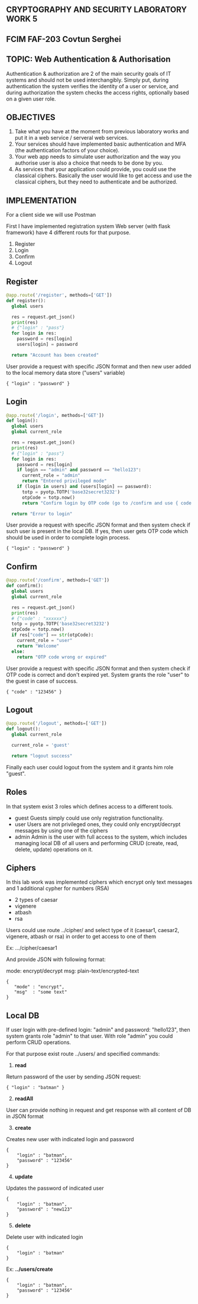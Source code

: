 ## CRYPTOGRAPHY AND SECURITY LABORATORY WORK 5
## FCIM FAF-203 Covtun Serghei


## TOPIC:  Web Authentication & Authorisation

 Authentication & authorization are 2 of the main security goals of IT systems and should not be used interchangibly. Simply put, during authentication the system verifies the identity of a user or service, and during authorization the system checks the access rights, optionally based on a given user role.

## OBJECTIVES

1. Take what you have at the moment from previous laboratory works and put it in a web service / serveral web services.
2. Your services should have implemented basic authentication and MFA (the authentication factors of your choice).
3. Your web app needs to simulate user authorization and the way you authorise user is also a choice that needs to be done by you.
4. As services that your application could provide, you could use the classical ciphers. Basically the user would like to get access and use the classical ciphers, but they need to authenticate and be authorized. 

## IMPLEMENTATION

For a client side we will use Postman 

First I have implemented registration system 
Web server (with flask framework) have 4 different routs for that purpose.

1. Register
2. Login 
3. Confirm
4. Logout

## Register

```python 
@app.route('/register', methods=['GET'])
def register():
  global users

  res = request.get_json() 
  print(res)
  # {"login" : "pass"}
  for login in res:
    password = res[login]
    users[login] = password

  return "Account has been created"
```

User provide a request with specific JSON format and then new user added to the local memory data store ("users" variable)

```
{ "login" : "password" }
```

## Login 

```python 
@app.route('/login', methods=['GET'])
def login():
  global users
  global current_role   

  res = request.get_json() 
  print(res)
  # {"login" : "pass"}
  for login in res:
    password = res[login]
    if login == "admin" and password == "hello123":
      current_role = "admin"
      return "Entered privileged mode"
    if (login in users) and (users[login] == password):
      totp = pyotp.TOTP('base32secret3232')
      otpCode = totp.now()
      return "Confirm login by OTP code (go to /confirm and use { code : "+ otpCode + " })"

  return "Error to login"

```

User provide a request with specific JSON format and then system check if such user is present in the local DB. If yes, then user gets OTP code which should be used in order to complete login process. 

```
{ "login" : "password" }
```

## Confirm 

```python 
@app.route('/confirm', methods=['GET'])
def confirm():   
  global users
  global current_role

  res = request.get_json()
  print(res) 
  # {"code" : "xxxxxx"}
  totp = pyotp.TOTP('base32secret3232')
  otpCode = totp.now()
  if res["code"] == str(otpCode):
    current_role = "user" 
    return "Welcome"
  else:
    return "OTP code wrong or expired"
```
User provide a request with specific JSON format and then system check if OTP code is correct and don't expired yet. System grants the role "user" to the guest in case of success.

```
{ "code" : "123456" }
```

## Logout 

```python 
@app.route('/logout', methods=['GET'])
def logout():
  global current_role

  current_role = 'guest'

  return "logout success"
```

Finally each user could logout from the system and it grants him role "guest". 

## Roles 

In that system exist 3 roles which defines access to a different tools. 
- guest 
Guests simply could use only registration functionality.
- user
Users are not privileged ones, they could only encrypt/decrypt messages by using one of the ciphers
- admin 
Admin is the user with full access to the system, which includes managing local DB of all users and performing CRUD (create, read, delete, update) operations on it.

## Ciphers 

In this lab work was implemented ciphers which encrypt only text messages and 1 additional cypher for numbers (RSA)

- 2 types of caesar 
- vigenere
- atbash 
- rsa

Users could use route ../cipher/ and select type of it (caesar1, caesar2, vigenere, atbash or rsa) in order to get access to one of them 

Ex: .../cipher/caesar1

And provide JSON with following format:

mode: encrypt/decrypt 
msg: plain-text/encrypted-text

```
{ 
   "mode" : "encrypt", 
   "msg"  : "some text"
}
```

## Local DB 

If user login with pre-defined login: "admin" and password: "hello123", then system grants role "admin" to that user. With role "admin" you could perform CRUD operations.

For that purpose exist route ../users/ and specified commands: 
1. __read__

Return password of the user by sending JSON request:

```
{ "login" : "batman" }
```
2. __readAll__

User can provide nothing in request and get response with all content of DB in JSON format 

3. __create__

Creates new user with indicated login and password

```
{
    "login" : "batman",
    "password" : "123456"
}
```
4. __update__ 

Updates the password of indicated user

```
{
    "login" : "batman",
    "password" : "new123"
}
```
5. __delete__ 

Delete user with indicated login

```
{
    "login" : "batman"
}
```
Ex: __../users/create__
```
{
    "login" : "batman",
    "password" : "123456"
}
```

